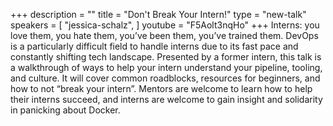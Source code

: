 +++
description = ""
title = "Don't Break Your Intern!"
type = "new-talk"
speakers = [
        "jessica-schalz",
]
youtube = "F5Aolt3nqHo"
+++
Interns: you love them, you hate them, you’ve been them, you’ve trained them. DevOps is a particularly difficult field to handle interns due to its fast pace and constantly shifting tech landscape. Presented by a former intern, this talk is a walkthrough of ways to help your intern understand your pipeline, tooling, and culture. It will cover common roadblocks, resources for beginners, and how to not “break your intern”. Mentors are welcome to learn how to help their interns succeed, and interns are welcome to gain insight and solidarity in panicking about Docker.